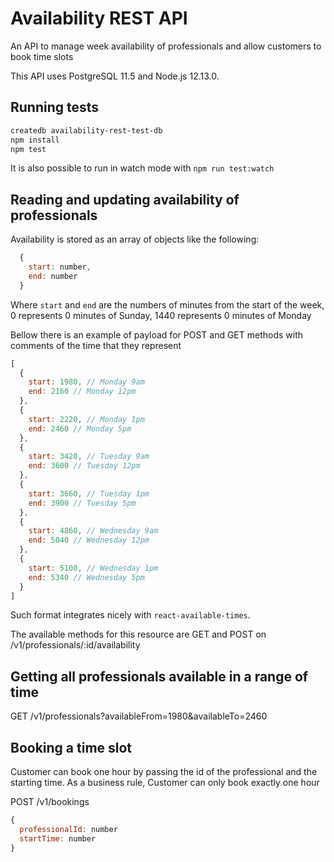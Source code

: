 # Availability REST API

An API to manage week availability of professionals and allow customers to book time slots

This API uses PostgreSQL 11.5 and Node.js 12.13.0.

## Running tests

```bash
createdb availability-rest-test-db
npm install
npm test
```

It is also possible to run in watch mode with `npm run test:watch`

## Reading and updating availability of professionals

Availability is stored as an array of objects like the following:

```js
  {
    start: number,
    end: number
  }
```

Where `start` and `end` are the numbers of minutes from the start of the week, 0 represents 0 minutes of Sunday, 1440 represents 0 minutes of Monday

Bellow there is an example of payload for POST and GET methods with comments of the time that they represent
```js
[
  {
    start: 1980, // Monday 9am 
    end: 2160 // Monday 12pm 
  },
  {
    start: 2220, // Monday 1pm
    end: 2460 // Monday 5pm
  },
  {
    start: 3420, // Tuesday 9am
    end: 3600 // Tuesday 12pm
  },
  {
    start: 3660, // Tuesday 1pm
    end: 3900 // Tuesday 5pm
  },
  {
    start: 4860, // Wednesday 9am
    end: 5040 // Wednesday 12pm
  },
  {
    start: 5100, // Wednesday 1pm
    end: 5340 // Wednesday 5pm
  }
]
```

Such format integrates nicely with `react-available-times`.

The available methods for this resource are GET and POST on /v1/professionals/:id/availability

## Getting all professionals available in a range of time

GET /v1/professionals?availableFrom=1980&availableTo=2460

## Booking a time slot

Customer can book one hour by passing the id of the professional and the starting time.
As a business rule, Customer can only book exactly one hour

POST /v1/bookings

```js
{
  professionalId: number
  startTime: number
}
```
